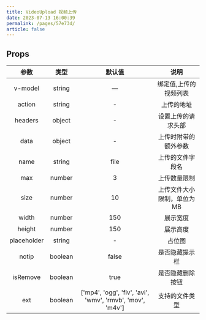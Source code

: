 ```yaml
---
title: VideoUpload 视频上传
date: 2023-07-13 16:00:39
permalink: /pages/57e73d/
article: false
---
```

## Props
|          **参数**          | **类型**  |               **默认值**                |     **说明**     |
|:------------------------:|:-------:|:------------------------------------:|:--------------:|
|         v-model          | string  |                  —                   |  绑定值,上传的视频列表   |
|          action          | string  |                  -                   |     上传的地址      |
|         headers          | object  |                  -                   |   设置上传的请求头部    |
|           data           | object  |                  -                   |   上传时附带的额外参数   |
|           name           | string  |                 file                 |    上传的文件字段名    |
|           max           | number  |                  3                   |     上传数量限制     |
|           size           | number  |                  10                  | 上传文件大小限制，单位为MB |
|          width           | number  |                 150                  |      展示宽度      |
|          height          | number  |                 150                  |      展示高度      |
|       placeholder        | string  |                  -                   |      占位图       |
|          notip           | boolean |                false                 |    是否隐藏提示栏     |
|         isRemove         | boolean |                 true                 |    是否隐藏删除按钮    |
|           ext            | boolean | ['mp4', 'ogg', 'flv', 'avi', 'wmv', 'rmvb', 'mov', 'm4v'] |    支持的文件类型     |

